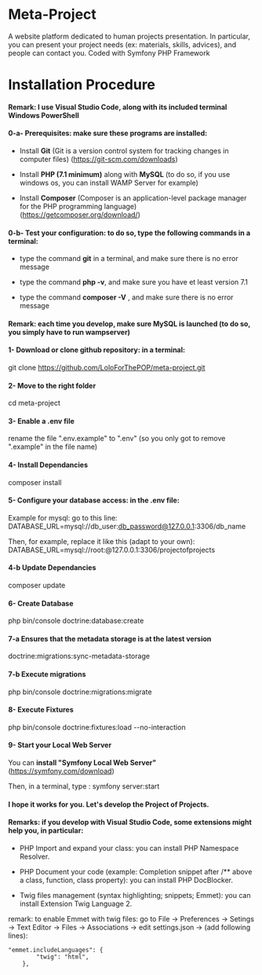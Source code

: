 # Meta-Project
A website platform dedicated to human projects presentation. In particular, you can present your project needs (ex: materials, skills, advices), and people can contact you. Coded with Symfony PHP Framework

# Installation Procedure 

#### Remark: I use Visual Studio Code, along with its included terminal Windows PowerShell

#### 0-a- Prerequisites: make sure these programs are installed:

* Install **Git** (Git is a version control system for tracking changes in computer files) (https://git-scm.com/downloads)

* Install **PHP (7.1 minimum)** along with **MySQL**  (to do so, if you use windows os, you can install WAMP Server for example)

* Install **Composer** (Composer is an application-level package manager for the PHP programming language) (https://getcomposer.org/download/)


#### 0-b- Test your configuration: to do so, type the following commands in a terminal:

* type the command **git** in a terminal, and make sure there is no error message

* type the command **php -v**, and make sure you have et least version 7.1 

* type the command **composer -V** , and make sure there is no error message

#### Remark: each time you develop, make sure MySQL is launched (to do so, you simply have to run wampserver)
	
#### 1- Download or clone github repository: in a terminal:
git clone https://github.com/LoloForThePOP/meta-project.git

#### 2- Move to the right folder
cd meta-project

#### 3- Enable a .env file
rename the file ".env.example" to ".env" (so you only got to remove ".example" in the file name)

#### 4- Install Dependancies
composer install

#### 5- Configure your database access: in the .env file:
Example for mysql: go to this line: DATABASE_URL=mysql://db_user:db_password@127.0.0.1:3306/db_name

Then, for example, replace it like this (adapt to your own): DATABASE_URL=mysql://root:@127.0.0.1:3306/projectofprojects

#### 4-b Update Dependancies
composer update

#### 6- Create Database
php bin/console doctrine:database:create

#### 7-a Ensures that the metadata storage is at the latest version
doctrine:migrations:sync-metadata-storage

#### 7-b Execute migrations
php bin/console doctrine:migrations:migrate

#### 8- Execute Fixtures
php bin/console doctrine:fixtures:load --no-interaction

#### 9- Start your Local Web Server

You can **install "Symfony Local Web Server"** (https://symfony.com/download)

Then, in a terminal, type : symfony server:start

#### I hope it works for you. Let's develop the Project of Projects.

#### Remarks: if you develop with Visual Studio Code, some extensions might help you, in particular:

* PHP Import and expand your class: you can install PHP Namespace Resolver.

* PHP Document your code (example: Completion snippet after /** above a class, function, class property): you can install PHP DocBlocker.

* Twig files management (syntax highlighting; snippets; Emmet): you can install Extension Twig Language 2.

remark: to enable Emmet with twig files: go to File -> Preferences -> Setings -> Text Editor -> Files -> Associations -> edit settings.json -> (add following lines):

```
"emmet.includeLanguages": {
        "twig": "html",
    },
```


